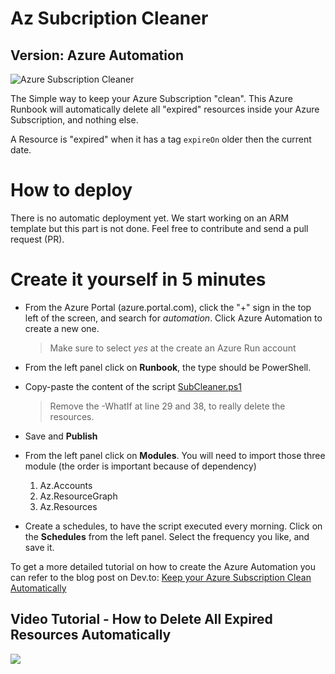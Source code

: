 # Az Subcription Cleaner

## Version: Azure Automation

![Azure Subscription Cleaner](https://github.com/FBoucher/AzSubcriptionCleaner/blob/master/medias/AzSubscriptionCleaner.png?raw=true)

The Simple way to keep your Azure Subscription "clean". This Azure Runbook will automatically delete all "expired" resources inside your Azure Subscription, and nothing else.

A Resource is "expired" when it has a tag `expireOn` older then the current date.

# How to deploy

There is no automatic deployment yet. We start working on an ARM template but this part is not done. Feel free to contribute and send a pull request (PR).

# Create it yourself in 5 minutes

- From the Azure Portal (azure.portal.com), click the "+" sign in the top left of the screen,  and search for *automation*. Click Azure Automation to create a new one.

    > Make sure to select *yes* at the create an Azure Run account

- From the left panel click on **Runbook**, the type should be PowerShell.

- Copy-paste the content of the script [SubCleaner.ps1](SubCleaner.ps1)

    > Remove the -WhatIf at line 29 and 38, to really delete the resources.

- Save and **Publish**

- From the left panel click on **Modules**. You will need to import those three module (the order is important because of dependency)
    1. Az.Accounts
    2. Az.ResourceGraph  
    3. Az.Resources

- Create a schedules, to have the script executed every morning. Click on the **Schedules** from the left panel. Select the frequency you like, and save it.

To get a more detailed tutorial on how to create the Azure Automation you can refer to the blog post on Dev.to: [Keep your Azure Subscription Clean Automatically](https://dev.to/azure/keep-your-azure-subscription-clean-automatically-mmi)

## Video Tutorial - How to Delete All Expired Resources Automatically

<a href="https://www.youtube.com/watch?v=7WomkaZWh5w" target="blank"><img src="https://thepracticaldev.s3.amazonaws.com/i/fw03128nwdr5qc4yfwkm.png"/></a>
